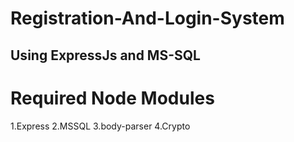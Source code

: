 # Registration-And-Login-System
Using ExpressJs and MS-SQL
----------------------------------------------------------------

# Required Node Modules
1.Express
2.MSSQL
3.body-parser
4.Crypto
